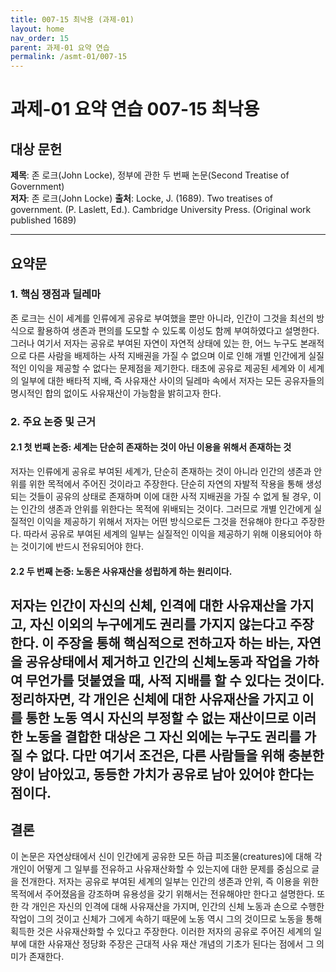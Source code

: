 ```yaml
---
title: 007-15 최낙용 (과제-01)
layout: home
nav_order: 15
parent: 과제-01 요약 연습
permalink: /asmt-01/007-15
---
```


# 과제-01 요약 연습 007-15 최낙용 

## 대상 문헌  
**제목**: 존 로크(John Locke), 정부에 관한 두 번째 논문(Second Treatise of Government)  
**저자**: 존 로크(John Locke)
**출처**: Locke, J. (1689). Two treatises of government. (P. Laslett, Ed.). Cambridge University Press. (Original work published 1689) 

---

## 요약문  

### 1. 핵심 쟁점과 딜레마  
존 로크는 신이 세계를 인류에게 공유로 부여했을 뿐만 아니라, 인간이 그것을 최선의 방식으로 활용하여 생존과 편의를 도모할 수 있도록 이성도 함께 부여하였다고 설명한다. 그러나 여기서 저자는 공유로 부여된 자연이 자연적 상태에 있는 한, 어느 누구도 본래적으로 다른 사람을 배제하는 사적 지배권을 가질 수 없으며 이로 인해 개별 인간에게 실질적인 이익을 제공할 수 없다는 문제점을 제기한다. 태초에 공유로 제공된 세계와 이 세계의 일부에 대한 배타적 지배, 즉 사유재산 사이의 딜레마 속에서 저자는 모든 공유자들의 명시적인 합의 없이도 사유재산이 가능함을 밝히고자 한다. 

### 2. 주요 논증 및 근거  

#### 2.1 첫 번째 논증: 세계는 단순히 존재하는 것이 아닌 이용을 위해서 존재하는 것   
저자는 인류에게 공유로 부여된 세계가, 단순히 존재하는 것이 아니라 인간의 생존과 안위를 위한 목적에서 주어진 것이라고 주장한다. 단순히 자연의 자발적 작용을 통해 생성되는 것들이 공유의 상태로 존재하며 이에 대한 사적 지배권을 가질 수 없게 될 경우, 이는 인간의 생존과 안위를 위한다는 목적에 위배되는 것이다. 그러므로 개별 인간에게 실질적인 이익을 제공하기 위해서 저자는 어떤 방식으로든 그것을 전유해야 한다고 주장한다. 따라서 공유로 부여된 세계의 일부는 실질적인 이익을 제공하기 위해 이용되어야 하는 것이기에 반드시 전유되어야 한다.

#### 2.2 두 번째 논증: 노동은 사유재산을 성립하게 하는 원리이다.
저자는 인간이 자신의 신체, 인격에 대한 사유재산을 가지고, 자신 이외의 누구에게도 권리를 가지지 않는다고 주장한다. 이 주장을 통해 핵심적으로 전하고자 하는 바는, 자연을 공유상태에서 제거하고 인간의 신체노동과 작업을 가하여 무언가를 덧붙였을 때, 사적 지배를 할 수 있다는 것이다. 정리하자면, 각 개인은 신체에 대한 사유재산을 가지고 이를 통한 노동 역시 자신의 부정할 수 없는 재산이므로 이러한 노동을 결합한 대상은 그 자신 외에는 누구도 권리를 가질 수 없다. 다만 여기서 조건은, 다른 사람들을 위해 충분한 양이 남아있고, 동등한 가치가 공유로 남아 있어야 한다는 점이다. 
---

## 결론  
이 논문은 자연상태에서 신이 인간에게 공유한 모든 하급 피조물(creatures)에 대해 각 개인이 어떻게 그 일부를 전유하고 사유재산화할 수 있는지에 대한 문제를 중심으로 글을 전개한다. 저자는 공유로 부여된 세계의 일부는 인간의 생존과 안위, 즉 이용을 위한 목적에서 주어졌음을 강조하며 유용성을 갖기 위해서는 전유해야만 한다고 설명한다. 또한 각 개인은 자신의 인격에 대해 사유재산을 가지며, 인간의 신체 노동과 손으로 수행한 작업이 그의 것이고 신체가 그에게 속하기 때문에 노동 역시 그의 것이므로 노동을 통해 획득한 것은 사유재산화할 수 있다고 주장한다. 이러한 저자의 공유로 주어진 세계의 일부에 대한 사유재산 정당화 주장은 근대적 사유 재산 개념의 기초가 된다는 점에서 그 의미가 존재한다. 